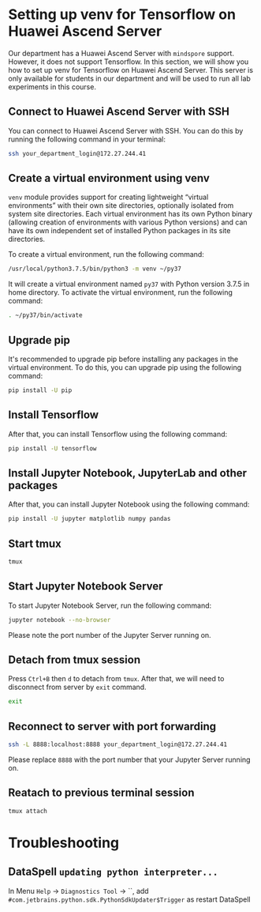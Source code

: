 # Setting up venv for Tensorflow on Huawei Ascend Server

Our department has a Huawei Ascend Server with `mindspore` support. However, it does not support Tensorflow. In this section, we will show you how to set up venv for Tensorflow on Huawei Ascend Server. This server is only available for students in our department and will be used to run all lab experiments in this course.

## Connect to Huawei Ascend Server with SSH

You can connect to Huawei Ascend Server with SSH. You can do this by running the following command in your terminal:

```bash
ssh your_department_login@172.27.244.41
```

## Create a virtual environment using venv

`venv` module provides support for creating lightweight “virtual environments” with their own site directories, optionally isolated from system site directories. Each virtual environment has its own Python binary (allowing creation of environments with various Python versions) and can have its own independent set of installed Python packages in its site directories.

To create a virtual environment, run the following command:

```bash
/usr/local/python3.7.5/bin/python3 -m venv ~/py37
```

It will create a virtual environment named `py37` with Python version 3.7.5 in home directory. To activate the virtual environment, run the following command:

```bash
. ~/py37/bin/activate
```

## Upgrade pip

It's recommended to upgrade pip before installing any packages in the virtual environment. To do this, you can upgrade pip using the following command:

```bash
pip install -U pip
```

## Install Tensorflow

After that, you can install Tensorflow using the following command:

```bash
pip install -U tensorflow
```

## Install Jupyter Notebook, JupyterLab and other packages

After that, you can install Jupyter Notebook using the following command:

```bash
pip install -U jupyter matplotlib numpy pandas
```

## Start tmux

```bash
tmux
```

## Start Jupyter Notebook Server

To start Jupyter Notebook Server, run the following command:

```bash
jupyter notebook --no-browser
```

Please note the port number of the Jupyter Server running on.

## Detach from tmux session

Press `Ctrl+B` then `d` to detach from `tmux`. After that, we will need to disconnect from server by `exit` command.

```bash
exit
```

## Reconnect to server with port forwarding

```bash
ssh -L 8888:localhost:8888 your_department_login@172.27.244.41
```

Please replace `8888` with the port number that your Jupyter Server running on.

## Reatach to previous terminal session

```bash
tmux attach
```

# Troubleshooting

## DataSpell `updating python interpreter...`

In Menu `Help` -> `Diagnostics Tool` -> ``, add `#com.jetbrains.python.sdk.PythonSdkUpdater$Trigger` as restart DataSpell
